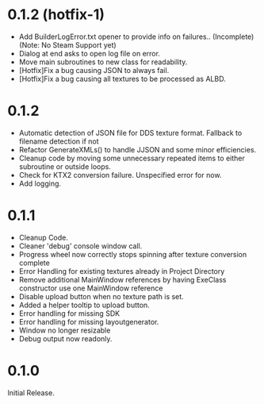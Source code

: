# 0.1.2 (hotfix-1)
- Add BuilderLogError.txt opener to provide info on failures.. (Incomplete) (Note: No Steam Support yet)
- Dialog at end asks to open log file on error.
- Move main subroutines to new class for readability.
- [Hotfix]Fix a bug causing JSON to always fail.
- [Hotfix]Fix a bug causing all textures to be processed as ALBD.

# 0.1.2
- Automatic detection of JSON file for DDS texture format. Fallback to filename detection if not
- Refactor GenerateXMLs() to handle JJSON and some minor efficiencies.
- Cleanup code by moving some unnecessary repeated items to either subroutine or outside loops.
- Check for KTX2 conversion failure. Unspecified error for now.
- Add logging.

# 0.1.1
- Cleanup Code.
- Cleaner 'debug' console window call.
- Progress wheel now correctly stops spinning after texture conversion complete
- Error Handling for existing textures already in Project Directory
- Remove additional MainWindow references by having ExeClass constructor use one MainWindow reference
- Disable upload button when no texture path is set.
- Added a helper tooltip to upload button.
- Error handling for missing SDK
- Error handling for missing layoutgenerator.
- Window no longer resizable
- Debug output now readonly.

# 0.1.0
Initial Release.